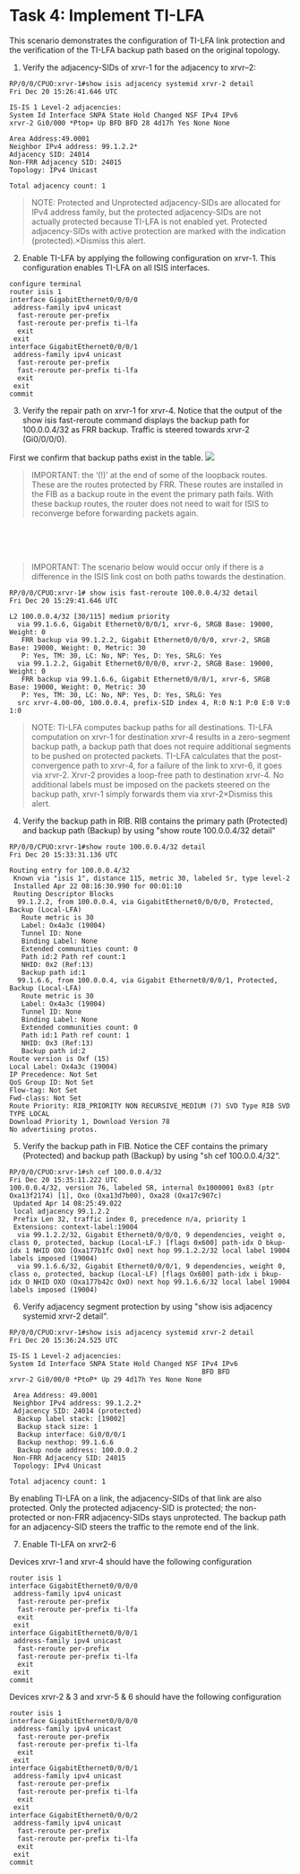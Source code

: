 # Task 4: Implement TI-LFA

This scenario demonstrates the configuration of TI-LFA link protection and the verification of the TI-LFA backup path based on the original topology.

1.  Verify the adjacency-SIDs of xrvr-1 for the adjacency to xrvr–2:

```
RP/0/0/CPUO:xrvr-1#show isis adjacency systemid xrvr-2 detail
Fri Dec 20 15:26:41.646 UTC

IS-IS 1 Level-2 adjacencies:
System Id Interface SNPA State Hold Changed NSF IPv4 IPv6
xrvr-2 Gi0/000 *Ptop+ Up BFD BFD 28 4d17h Yes None None

Area Address:49.0001
Neighbor IPv4 address: 99.1.2.2*
Adjacency SID: 24014
Non-FRR Adjacency SID: 24015
Topology: IPv4 Unicast

Total adjacency count: 1
```
> NOTE:
> Protected and Unprotected adjacency-SIDs are allocated for IPv4 address family, but the protected adjacency-SIDs are not actually protected because TI-LFA is not enabled yet. Protected adjacency-SIDs with active protection are marked with the indication (protected).×Dismiss this alert.

2. Enable TI-LFA by applying the following configuration on xrvr-1. This configuration enables TI-LFA on all ISIS interfaces.
```
configure terminal
router isis 1
interface GigabitEthernet0/0/0/0
 address-family ipv4 unicast
  fast-reroute per-prefix
  fast-reroute per-prefix ti-lfa
  exit
 exit
interface GigabitEthernet0/0/0/1
 address-family ipv4 unicast
  fast-reroute per-prefix
  fast-reroute per-prefix ti-lfa
  exit
 exit
commit
```

3. Verify the repair path on xrvr-1 for xrvr-4. Notice that the output of the show isis fast-reroute command displays the backup path for 100.0.0.4/32 as FRR backup. Traffic is steered towards xrvr-2 (Gi0/0/0/0).

First we confirm that backup paths exist in the table.
<img src="../images/t4s3.png">

> IMPORTANT: the ‘(!)’ at the end of some of the loopback routes.  These are the routes protected by FRR.  These routes are installed in the FIB as a backup route in the event the primary path fails.  With these backup routes, the router does not need to wait for ISIS to reconverge before forwarding packets again.


<br><br><br>
> IMPORTANT: The scenario below would occur only if there is a difference in the ISIS link cost on both paths towards the destination.

```
RP/0/0/CPUO:xrvr-1# show isis fast-reroute 100.0.0.4/32 detail
Fri Dec 20 15:29:41.646 UTC

L2 100.0.0.4/32 [30/115] medium priority
  via 99.1.6.6, Gigabit Ethernet0/0/0/1, xrvr-6, SRGB Base: 19000, Weight: 0
   FRR backup via 99.1.2.2, Gigabit Ethernet0/0/0/0, xrvr-2, SRGB Base: 19000, Weight: 0, Metric: 30
   P: Yes, TM: 30, LC: No, NP: Yes, D: Yes, SRLG: Yes
  via 99.1.2.2, Gigabit Ethernet0/0/0/0, xrvr-2, SRGB Base: 19000, Weight: 0
   FRR backup via 99.1.6.6, Gigabit Ethernet0/0/0/1, xrvr-6, SRGB Base: 19000, Weight: 0, Metric: 30
   P: Yes, TM: 30, LC: No, NP: Yes, D: Yes, SRLG: Yes
  src xrvr-4.00-00, 100.0.0.4, prefix-SID index 4, R:0 N:1 P:0 E:0 V:0 1:0
```

> NOTE:
> TI-LFA computes backup paths for all destinations. TI-LFA computation on xrvr-1 for destination xrvr-4 results in a zero-segment backup path, a backup path that does not require additional segments to be pushed on protected packets. TI-LFA calculates that the post-convergence path to xrvr-4, for a failure of the link to xrvr-6, it goes via xrvr-2. Xrvr-2 provides a loop-free path to destination xrvr-4. No additional labels must be imposed on the packets steered on the backup path, xrvr-1 simply forwards them via xrvr-2×Dismiss this alert.

4. Verify the backup path in RIB. RIB contains the primary path (Protected) and backup path (Backup) by using "show route 100.0.0.4/32 detail"

```
RP/0/0/CPUO:xrvr-1#show route 100.0.0.4/32 detail
Fri Dec 20 15:33:31.136 UTC

Routing entry for 100.0.0.4/32
 Known via "isis 1", distance 115, metric 30, labeled Sr, type level-2
 Installed Apr 22 08:16:30.990 for 00:01:10
 Routing Descriptor Blocks
  99.1.2.2, from 100.0.0.4, via GigabitEthernet0/0/0/0, Protected, Backup (Local-LFA)
   Route metric is 30
   Label: Ox4a3c (19004)
   Tunnel ID: None
   Binding Label: None
   Extended communities count: 0
   Path id:2 Path ref count:1
   NHID: 0x2 (Ref:13)
   Backup path id:1
  99.1.6.6, from 100.0.0.4, via Gigabit Ethernet0/0/0/1, Protected, Backup (Local-LFA)
   Route metric is 30
   Label: Ox4a3c (19004)
   Tunnel ID: None
   Binding Label: None
   Extended communities count: 0
   Path id:1 Path ref count: 1
   NHID: 0x3 (Ref:13)
   Backup path id:2
Route version is Oxf (15)
Local Label: Ox4a3c (19004)
IP Precedence: Not Set
QoS Group ID: Not Set
Flow-tag: Not Set
Fwd-class: Not Set
Route Priority: RIB_PRIORITY NON RECURSIVE_MEDIUM (7) SVD Type RIB SVD TYPE LOCAL
Download Priority 1, Download Version 78
No advertising protos.
```
5. Verify the backup path in FIB. Notice the CEF contains the primary (Protected) and backup path (Backup) by using "sh cef 100.0.0.4/32“.
```
RP/0/0/CPUO:xrvr-1#sh cef 100.0.0.4/32
Fri Dec 20 15:35:11.222 UTC
100.0.0.4/32, version 76, labeled SR, internal 0x1000001 0x83 (ptr Oxa13f2174) [1], Oxo (Oxa13d7b00), Oxa28 (Oxa17c907c)
 Updated Apr 14 08:25:49.022
 local adjacency 99.1.2.2
 Prefix Len 32, traffic index 0, precedence n/a, priority 1
 Extensions: context-label:19004
  via 99.1.2.2/32, Gigabit Ethernet0/0/0/0, 9 dependencies, veight o, class 0, protected, backup (Local-LF.) [flags 0x600] path-idx O bkup-idx 1 NHID OXO [Oxa177b1fc Ox0] next hop 99.1.2.2/32 local label 19004 labels imposed (19004)
  via 99.1.6.6/32, Gigabit Ethernet0/0/0/1, 9 dependencies, weight 0, class o, protected, backup (Local-LF) [flags Ox600] path-idx i bkup-idx O NHID OXO (Oxa177b42c OxO) next hop 99.1.6.6/32 local label 19004 labels imposed (19004)
```
6. Verify adjacency segment protection by using "show isis adjacency systemid xrvr-2 detail“.
```
RP/0/0/CPUO:xrvr-1#show isis adjacency systemid xrvr-2 detail
Fri Dec 20 15:36:24.525 UTC

IS-IS 1 Level-2 adjacencies:
System Id Interface SNPA State Hold Changed NSF IPv4 IPv6
                                                BFD BFD
xrvr-2 Gi0/00/0 *PtoP* Up 29 4d17h Yes None None

 Area Address: 49.0001
 Neighbor IPv4 address: 99.1.2.2*
 Adjacency SID: 24014 (protected)
  Backup label stack: [19002]
  Backup stack size: 1
  Backup interface: Gi0/0/0/1
  Backup nexthop: 99.1.6.6
  Backup node address: 100.0.0.2
 Non-FRR Adjacency SID: 24015
 Topology: IPv4 Unicast

Total adjacency count: 1
```
By enabling TI-LFA on a link, the adjacency-SIDs of that link are also protected. Only the protected adjacency-SID is protected; the non-protected or non-FRR adjacency-SIDs stays unprotected. The backup path for an adjacency-SID steers the traffic to the remote end of the link.

7. Enable TI-LFA on xrvr2-6

Devices xrvr-1 and xrvr-4 should have the following configuration
```
router isis 1
interface GigabitEthernet0/0/0/0
 address-family ipv4 unicast
  fast-reroute per-prefix
  fast-reroute per-prefix ti-lfa
  exit
 exit
interface GigabitEthernet0/0/0/1
 address-family ipv4 unicast
  fast-reroute per-prefix
  fast-reroute per-prefix ti-lfa
  exit
 exit
commit
```
Devices xrvr-2 & 3 and xrvr-5 & 6 should have the following configuration
```
router isis 1
interface GigabitEthernet0/0/0/0
 address-family ipv4 unicast
  fast-reroute per-prefix
  fast-reroute per-prefix ti-lfa
  exit
 exit
interface GigabitEthernet0/0/0/1
 address-family ipv4 unicast
  fast-reroute per-prefix
  fast-reroute per-prefix ti-lfa
  exit
 exit
interface GigabitEthernet0/0/0/2
 address-family ipv4 unicast
  fast-reroute per-prefix
  fast-reroute per-prefix ti-lfa
  exit
 exit
commit
```
